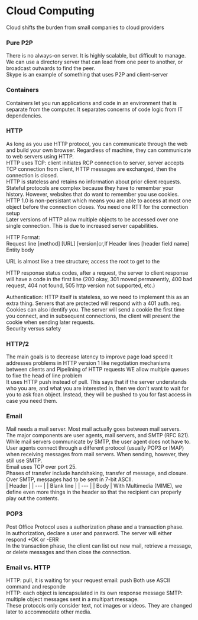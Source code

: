 # Cloud Computing
Cloud shifts the burden from small companies to cloud providers

### Pure P2P
There is no always-on server. It is highly scalable, but difficult to manage.  
We can use a directory server that can lead from one peer to another, or broadcast outwards to find the peer.  
Skype is an example of something that uses P2P and client-server

### Containers
Containers let you run applications and code in an environment that is separate from the computer. It separates concerns of code logic from IT dependencies. 

### HTTP
As long as you use HTTP protocol, you can communicate through the web and build your own browser. Regardless of machine, they can communicate to web servers using HTTP.  
HTTP uses TCP: client initiates RCP connection to server, server accepts TCP connection from client, HTTP messages are exchanged, then the connection is closed.  
HTTP is stateless and retains no information about prior client requests. Stateful protocols are complex because they have to remember your history. However, websites that do want to remember you use cookies.  
HTTP 1.0 is non-persistant which means you are able to access at most one object before the connection closes. You need one RTT for the connection setup  
Later versions of HTTP allow multiple objects to be accessed over one single connection. This is due to increased server capabilities.  

HTTP Format:  
Request line
[method] [URL] [version]cr,lf
Header lines
[header field name]
Entity body

URL is almost like a tree structure; access the root to get to the 

HTTP response status codes, after a request, the server to client response will have a code in the first line (200 okay, 301 moved permanently, 400 bad request, 404 not found, 505 http version not supported, etc.)

Authentication:
HTTP itself is stateless, so we need to implement this as an extra thing. Servers that are protected will respond with a 401 auth. req.  
Cookies can also identify you. The server will send a cookie the first time you connect, and in subsequent connections, the client will present the cookie when sending later requests.  
Security versus safety

### HTTP/2
The main goals is to decrease latency to improve page load speed
It addresses problems in HTTP version 1 like negotiation mechanisms between clients and 
Pipelining of HTTP requests
WE allow multiple queues to fixe the head of line problem  
It uses HTTP push instead of pull. This says that if the server understands who you are, and what you are interested in, then we don't want to wait for you to ask foan object. Instead, they will be pushed to you for fast access in case you need them. 

### Email
Mail needs a mail server. Most mail actually goes between mail servers.  
The major components are user agents, mail servers, and SMTP (RFC 821). While mail servers communicate by SMTP, the user agent does not have to. User agents connect through a different protocol (usually POP3 or IMAP) when receiving messages from mail servers. When sending, however, they still use SMTP.   
Email uses TCP over port 25.  
Phases of transfer include handshaking, transfer of message, and closure. 
Over SMTP, messages had to be sent in 7-bit ASCII.  
| Header |
| --- |
| Blank line |
| --- | 
| Body | 
With Multimedia (MIME), we define even more things in the header so that the recipient can properly play out the contents. 

### POP3
Post Office Protocol uses a authorization phase and a transaction phase.  
In authorization, declare a user and password. The server will either respond +OK or -ERR  
In the transaction phase, the client can list out new mail, retrieve a message, or delete messages and then close the connection. 

### Email vs. HTTP
HTTP: pull, it is waiting for your request
email: push
Both use ASCII command and responde  
HTTP: each object is iencapsulated in its own response message
SMTP: multiple object messages sent in a multipart message.  
These protocols only consider text, not images or videos. They are changed later to accommodate other media.  
